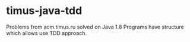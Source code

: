 timus-java-tdd
==============
Problems from acm.timus.ru solved on Java 1.8
Programs have structure which allows use TDD approach.
